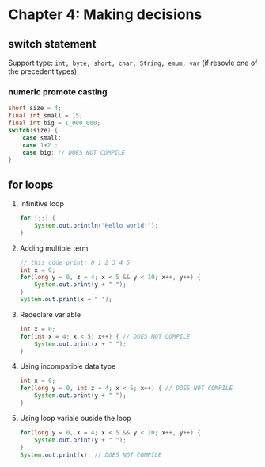 # Chapter 4: Making decisions

## **switch** statement

Support type: `int, byte, short, char, String, emum, var` (if resovle one of the precedent types)

### numeric promote casting

``` java
short size = 4;
final int small = 15;
final int big = 1_000_000;
switch(size) {
    case small:
    case 1+2 :
    case big: // DOES NOT COMPILE
}
```

## **for** loops

1. Infinitive loop

    ``` java
    for (;;) {
        System.out.println("Hello world!");
    }
    ```

2. Adding multiple term

    ``` java
    // this code print: 0 1 2 3 4 5 
    int x = 0;
    for(long y = 0, z = 4; x < 5 && y < 10; x++, y++) { 
        System.out.print(y + " "); 
    }
    System.out.print(x + " ");
    ```

3. Redeclare variable

    ``` java
    int x = 0;
    for(int x = 4; x < 5; x++) { // DOES NOT COMPILE
        System.out.print(x + " ");
    }
    ```

4. Using incompatible data type

    ``` java
    int x = 0;
    for(long y = 0, int z = 4; x < 5; x++) { // DOES NOT COMPILE
        System.out.print(y + " ");
    }
    ```

5. Using loop variale ouside the loop

    ``` java
    for(long y = 0, x = 4; x < 5 && y < 10; x++, y++) {
        System.out.print(y + " ");
    }
    System.out.print(x); // DOES NOT COMPILE
    ```
